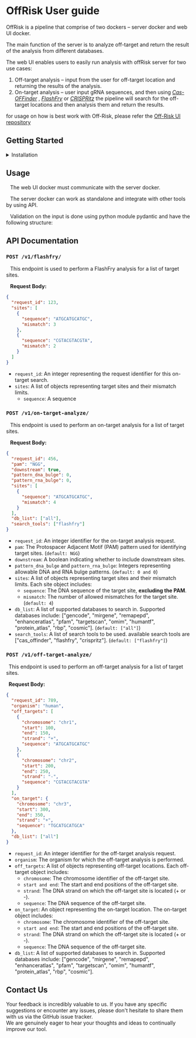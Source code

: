 
# OffRisk User guide

OffRisk is a pipeline that comprise of two dockers – server docker and web UI docker.

The main function of the server is to analyze off-target and return the result of the analysis from
different databases.

The web UI enables users to easily run analysis with offRisk server for two use cases:

1. Off-target analysis – input from the user for off-target location and returning the results of
    the analysis.
2. On-target analysis – user input gRNA sequences, and then using <cite> [Cas-OFFinder][1] </cite>, <cite> [FlashFry][2] </cite> or <cite> [CRISPRitz][3] </cite>
    the pipeline will search for the off-target locations and then analysis them and return the
    results.

for usage on how is best work with Off-Risk, please refer the [Off-Risk UI repository](https://github.com/gili311/OffRisk-ui)

## Getting Started

<details>

<summary>Installation</summary><blockquote>

<details>

<summary>Docker</summary>

### Docker Installation

**For your convenience, we have also prepared an [docker installation video](https://www.dropbox.com/scl/fi/mie1rnb8b8r6oumjcs6yo/Docker-Installation-Made-with-Clipchamp.mp4?rlkey=6fcsm29adhfhws9vjq570tck1&dl=0) that you can refer to for guidance.**

To work with the docker files, docker and docker-compose must be installed.
https://docs.docker.com/get-docker/
#### If downloading for windows use the “WSL 2 backend” option

- Enable the WSL 2 feature on Windows. For detailed instructions, refer to the [Microsoft documentation](https://learn.microsoft.com/en-us/windows/wsl/install).
- Download and install the [Linux kernel update package](https://learn.microsoft.com/en-us/windows/wsl/install-manual#step-4---download-the-linux-kernel-update-package).
- Set WSL 2 as your default version, as it is needed by the docker.

Restart computer and run “Docker desktop” from the start menu / desktop shortcut (if you
created one)

This will require 8 GB. It contains the database folder, this user guide and docker-compose.yml file.


OffRisk dockers are on DockerHub: 

- [Off-Risk-Server](https://hub.docker.com/r/talmalulbgu/off-risk-server)
- [Off-Risk-UI](https://hub.docker.com/r/talmalulbgu/off-risk-ui)

</details>

<details>
<summary>Databases</summary>

### Databases Installation

**For your convenience, we have also prepared an [full Off-Risk installation video](https://www.dropbox.com/scl/fi/p8aqz75opxv73ro0ktoi7/Off-Risk-Installation-Made-with-Clipchamp.mp4?rlkey=qgomzpn9rkrh55bjc1auaardh&dl=0) that you can refer to for guidance.**

All necessary database files, including in the *Supported Databases* list bellow, except for OMIM and COSMIC. OMIM and COSMIC require licenses, can be found in the [OffRisk-db.zip archive](https://doi.org/10.5281/zenodo.8289270) on <cite> [Zenodo][4] </cite>.</br>
The total disk space required for this archive is approximately 10.5 GB.

#### Supported Databases:
 
- GENCODE
- MirGeneDB
- ReMapEPD
- EnhancerAtlas 2.0
- Pfam
- TargetScan 8.0
- OMIM
- HumanTF 3.0
- Protein Atlas
- RBP
- COSMIC

#### Database Files:

All necessary files for these databases are included in the [OffRisk-db.zip archive](https://doi.org/10.5281/zenodo.8289271), except for OMIM and COSMIC. OMIM and COSMIC require licenses. Therefore, users interested in using them should follow these steps:

#### COSMIC Database:

1. Download the COSMIC file from [https://cancer.sanger.ac.uk/cosmic/download](https://cancer.sanger.ac.uk/cosmic/download). Look for the "Cancer Gene Census" file.

2. Under "Tools", navigate to the database conversion page in OffRisk.

3. Upload the downloaded COSMIC file.

4. Click the "Pre-process COSMIC" button.

5. Download the result file with the given name.

6. Place the downloaded file in the "COSMIC" folder in your database directory. Name it "cosmic.csv".

#### OMIM Database:

1. Download two OMIM files from [https://www.omim.org/contact](https://www.omim.org/contact). You'll need both "mim2gene.txt" and "genemap2.txt".

2. Under "Tools", navigate to the database conversion page in OffRisk.

3. Upload both OMIM files.

4. Click the "Pre-process OMIM" button.

5. Download the result file with the given name.

6. Place the downloaded file in the "OMIM" folder in your database directory. Name it "omim.csv".

</details>
<details>

<summary>Off-Risk</summary>

### Download off-risk-sever and off-risk-ui dockers

**For your convenience, we have also prepared an [full Off-Risk installation video](https://www.dropbox.com/scl/fi/p8aqz75opxv73ro0ktoi7/Off-Risk-Installation-Made-with-Clipchamp.mp4?rlkey=qgomzpn9rkrh55bjc1auaardh&dl=0) that you can refer to for guidance.**

**Installing Off-Risk with Docker:**

1. Start by installing Docker on your computer if you haven't already. You can download it from [Docker's official website](https://www.docker.com/get-started).

2. Download the necessary databases for Off-Risk.

3. Next, you'll want to download the Off-Risk server and UI Docker containers. To do this, follow these steps:

   - Download the `docker-compose.yml` file from the [OffRisk repository](https://github.com/gili311/OffRisk/blob/main/docker/docker-compose.yml).
   
   - Your `docker-compose.yml` file should resemble the following configuration:

     ```yaml
     version: "3.9"  # Optional, required for Docker version v1.27.0 and later
     services:
       off-risk-server:
         ports:
           - "8123:80"
         volumes:
           - <path_to_database_folder>/databases:/databases
         image: almaliahbgu/off_risk:off-risk-server

       off-risk-ui:
         ports:
           - "8501:8501"
         image: almaliahbgu/off_risk:off-risk-ui
     networks:
       default:
         external:
           name: OffRisk-net
     ```
   
   - Replace `<path_to_database_folder>` under the `volumes` section with the actual path to your database folder.

4. Once you have the `docker-compose.yml` file, open Docker Desktop on your computer.

5. Open your terminal (e.g., Command Prompt or Terminal).

6. Navigate to the location where you downloaded the `docker-compose.yml` file using the `cd` command, e.g., `cd <path_to_docker-compose.yml_folder>`.

7. In the terminal, enter the following command: `docker-compose up`.</br>
This command will start the download and setup of the Off-Risk server and UI Docker containers on your computer.

By following these steps, you'll have Off-Risk installed and ready to use on your machine.

The off-risk-server and off-risk-ui dockers are also available to download without the docker-compose.yml file from:

</details></blockquote>

</details>




## Usage

&ensp; The web UI docker must communicate with the server docker.

&ensp; The server docker can work as standalone and integrate with other tools by using API.

&ensp; Validation on the input is done using python module pydantic and have the following structure:




## API Documentation

### `POST /v1/flashfry/`

&ensp; This endpoint is used to perform a FlashFry analysis for a list of target sites.

&ensp; **Request Body:**
 ```json
 {
   "request_id": 123,
   "sites": [
     {
       "sequence": "ATGCATGCATGC",
       "mismatch": 3
     },
     {
       "sequence": "CGTACGTACGTA",
       "mismatch": 2
     }
   ]
 }
 ```
 - `request_id`: An integer representing the request identifier for this on-target search.
 - `sites`: A list of objects representing target sites and their mismatch limits.
   - `sequence`: A sequence

### `POST /v1/on-target-analyze/`

&ensp; This endpoint is used to perform an on-target analysis for a list of target sites.

&ensp; **Request Body:**
```json
{
  "request_id": 456,
  "pam": "NGG",
  "downstream": true,
  "pattern_dna_bulge": 0,
  "pattern_rna_bulge": 0,
  "sites": [
    {
      "sequence": "ATGCATGCATGC",
      "mismatch": 4
    }
  ],
  "db_list": ["all"],
  "search_tools": ["flashfry"]
}
```
- `request_id`: An integer identifier for the on-target analysis request.
- `pam`: The Protospacer Adjacent Motif (PAM) pattern used for identifying target sites. (`default: NGG`)
- `downstream`: A boolean indicating whether to include downstream sites.
- `pattern_dna_bulge` and `pattern_rna_bulge`: Integers representing allowable DNA and RNA bulge patterns. (`default: 0 and 0`)
- `sites`: A list of objects representing target sites and their mismatch limits. Each site object includes:
  - `sequence`: The DNA sequence of the target site, **excluding the PAM**.
  - `mismatch`: The number of allowed mismatches for the target site. (`default: 4`)
- `db_list`: A list of supported databases to search in. Supported databases include: ["gencode", "mirgene", "remapepd", "enhanceratlas", "pfam", "targetscan", "omim", "humantf", "protein_atlas", "rbp", "cosmic"]. (`default: ["all"]`)
- `search_tools`: A list of search tools to be used. available search tools are ["cas_offinder", "flashfry", "crispritz"]. (`default: ["flashfry"]`)




### `POST /v1/off-target-analyze/`

&ensp;This endpoint is used to perform an off-target analysis for a list of target sites.


&ensp;**Request Body:**
```json
{
  "request_id": 789,
  "organism": "human",
  "off_targets": [
    {
      "chromosome": "chr1",
      "start": 100,
      "end": 150,
      "strand": "+",
      "sequence": "ATGCATGCATGC"
    },
    {
      "chromosome": "chr2",
      "start": 200,
      "end": 250,
      "strand": "-",
      "sequence": "CGTACGTACGTA"
    }
  ],
  "on_target": {
    "chromosome": "chr3",
    "start": 300,
    "end": 350,
    "strand": "+",
    "sequence": "TGCATGCATGCA"
  },
  "db_list": ["all"]
}

```
- `request_id`: An integer identifier for the off-target analysis request.
- `organism`: The organism for which the off-target analysis is performed.
- `off_targets`: A list of objects representing off-target locations. Each off-target object includes:
  - `chromosome`: The chromosome identifier of the off-target site.
  - `start and end`: The start and end positions of the off-target site.
  - `strand`: The DNA strand on which the off-target site is located (+ or -).
  - `sequence`: The DNA sequence of the off-target site.
- `on_target`: An object representing the on-target location. The on-target object includes:
  - `chromosome`: The chromosome identifier of the off-target site.
  - `start and end`: The start and end positions of the off-target site.
  - `strand`: The DNA strand on which the off-target site is located (+ or -).
  - `sequence`: The DNA sequence of the off-target site.
- `db_list`: A list of supported databases to search in. Supported databases include: ["gencode", "mirgene", "remapepd", "enhanceratlas", "pfam", "targetscan", "omim", "humantf", "protein_atlas", "rbp", "cosmic"].

## Contact Us

Your feedback is incredibly valuable to us. If you have any specific suggestions or encounter any issues, please don't hesitate to share them with us via the GitHub issue tracker.</br>
We are genuinely eager to hear your thoughts and ideas to continually improve our tool.


[1]: https://doi.org/10.1093/bioinformatics/btu048 

[2]: https://bmcbiol.biomedcentral.com/articles/10.1186/s12915-018-0545-0

[3]: https://doi.org/10.1093/bioinformatics/btz867

[4]: https://www.re3data.org/repository/r3d100010468


